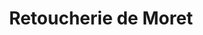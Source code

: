 ---
title: "Retoucherie de Moret"
url: /moret-loing-et-orvanne/retoucherie-de-moret/
shop: artisanat
---